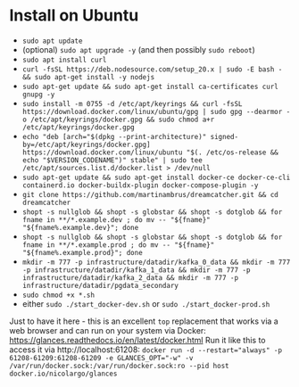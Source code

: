 # Install on Ubuntu
- `sudo apt update`
- (optional) `sudo apt upgrade -y` (and then possibly `sudo reboot`)
- `sudo apt install curl`
- `curl -fsSL https://deb.nodesource.com/setup_20.x | sudo -E bash - && sudo apt-get install -y nodejs`
- `sudo apt-get update && sudo apt-get install ca-certificates curl gnupg -y`
- `sudo install -m 0755 -d /etc/apt/keyrings && curl -fsSL https://download.docker.com/linux/ubuntu/gpg | sudo gpg --dearmor -o /etc/apt/keyrings/docker.gpg && sudo chmod a+r /etc/apt/keyrings/docker.gpg`
- `echo "deb [arch="$(dpkg --print-architecture)" signed-by=/etc/apt/keyrings/docker.gpg] https://download.docker.com/linux/ubuntu "$(. /etc/os-release && echo "$VERSION_CODENAME")" stable" | sudo tee /etc/apt/sources.list.d/docker.list > /dev/null`
- `sudo apt-get update && sudo apt-get install docker-ce docker-ce-cli containerd.io docker-buildx-plugin docker-compose-plugin -y`
- `git clone https://github.com/martinambrus/dreamcatcher.git && cd dreamcatcher`
- `shopt -s nullglob && shopt -s globstar && shopt -s dotglob && for fname in **/*.example.dev ; do mv -- "${fname}" "${fname%.example.dev}"; done`
- `shopt -s nullglob && shopt -s globstar && shopt -s dotglob && for fname in **/*.example.prod ; do mv -- "${fname}" "${fname%.example.prod}"; done`
- `mkdir -m 777 -p infrastructure/datadir/kafka_0_data && mkdir -m 777 -p infrastructure/datadir/kafka_1_data && mkdir -m 777 -p infrastructure/datadir/kafka_2_data && mkdir -m 777 -p infrastructure/datadir/pgdata_secondary`
- `sudo chmod +x *.sh`
- either `sudo ./start_docker-dev.sh` or `sudo ./start_docker-prod.sh`

Just to have it here - this is an excellent `top` replacement that works via a web browser and can run on your system via Docker: https://glances.readthedocs.io/en/latest/docker.html
Run it like this to access it via http://localhost:61208: `docker run -d --restart="always" -p 61208-61209:61208-61209 -e GLANCES_OPT="-w" -v /var/run/docker.sock:/var/run/docker.sock:ro --pid host docker.io/nicolargo/glances`